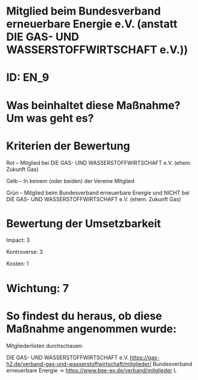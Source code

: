 # Mitglied beim Bundesverband erneuerbare Energie e.V. (anstatt DIE GAS- UND WASSERSTOFFWIRTSCHAFT e.V.))
# ID: EN_9
# Was beinhaltet diese Maßnahme? Um was geht es?
# Kriterien der Bewertung

Rot –  Mitglied bei DIE GAS- UND WASSERSTOFFWIRTSCHAFT e.V. (ehem. Zukunft Gas)

Gelb –  In keinem (oder beiden) der Vereine Mitglied

Grün – Mitglied beim Bundesverband erneuerbare Energie und NICHT bei DIE GAS- UND WASSERSTOFFWIRTSCHAFT e.V. (ehem. Zukunft Gas)

# Bewertung der Umsetzbarkeit

Impact: 3

Kontroverse: 3

Kosten: 1
# Wichtung: 7
# So findest du heraus, ob diese Maßnahme angenommen wurde:
Mitgliederlisten durchschauen:

DIE GAS- UND WASSERSTOFFWIRTSCHAFT e.V. https://gas-h2.de/verband-gas-und-wasserstoffwirtschaft/mitglieder/
Bundesverband erneuerbare Energie -> https://www.bee-ev.de/verband/mitglieder
L
